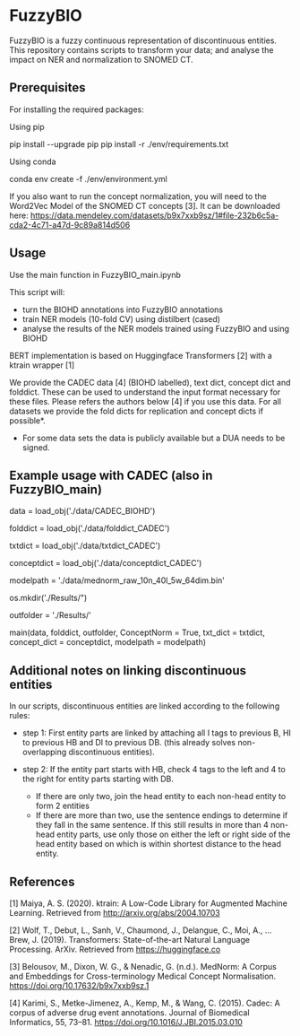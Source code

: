 # FuzzyBIO
FuzzyBIO is a fuzzy continuous representation of discontinuous entities. This repository contains scripts to transform your data; and analyse the impact on NER and normalization to SNOMED CT.

## Prerequisites 

For installing the required packages:

Using pip 

pip install --upgrade pip pip install -r ./env/requirements.txt

Using conda 

conda env create -f ./env/environment.yml

If you also want to run the concept normalization, you will need to the Word2Vec Model of the SNOMED CT concepts [3]. It can be downloaded here:
https://data.mendeley.com/datasets/b9x7xxb9sz/1#file-232b6c5a-cda2-4c71-a47d-9c89a814d506


## Usage

Use the main function in FuzzyBIO_main.ipynb 

This script will: 

- turn the BIOHD annotations into FuzzyBIO annotations
- train NER models (10-fold CV) using distilbert (cased)
- analyse the results of the NER models trained using FuzzyBIO and using BIOHD

BERT implementation is based on Huggingface Transformers [2] with a ktrain wrapper [1]

We provide the CADEC data [4] (BIOHD labelled), text dict, concept dict and folddict. These can be used to understand the input format necessary for these files. Please refers the authors below [4] if you use this data. For all datasets we provide the fold dicts for replication and concept dicts if possible*. 

* For some data sets the data is publicly available but a DUA needs to be signed. 

## Example usage with CADEC (also in FuzzyBIO_main)

data = load_obj('./data/CADEC_BIOHD')

folddict = load_obj('./data/folddict_CADEC')

txtdict = load_obj('./data/txtdict_CADEC')

conceptdict = load_obj('./data/conceptdict_CADEC')

modelpath = './data/mednorm_raw_10n_40l_5w_64dim.bin'

os.mkdir('./Results/") 

outfolder = './Results/'

main(data, folddict, outfolder, ConceptNorm = True, txt_dict = txtdict, concept_dict = conceptdict, modelpath = modelpath)

## Additional notes on linking discontinuous entities 

In our scripts, discontinuous entities are linked according to the following rules: 

- step 1: First entity parts are linked by attaching all I tags to previous B, HI to previous HB and DI to previous DB. (this already solves non-overlapping discontinuous entities). 

- step 2: If the entity part starts with HB, check 4 tags to the left and 4 to the right for entity parts starting with DB. 
  - If there are only two, join the head entity to each non-head entity to form 2 entities
  - If there are more than two, use the sentence endings to determine if they fall in the same sentence. If this still results in more than 4 non-head entity parts, use only those on either the left or right side of the head entity based on which is within shortest distance to the head entity. 

## References 

[1] Maiya, A. S. (2020). ktrain: A Low-Code Library for Augmented Machine Learning. Retrieved from http://arxiv.org/abs/2004.10703

[2] Wolf, T., Debut, L., Sanh, V., Chaumond, J., Delangue, C., Moi, A., … Brew, J. (2019). Transformers: State-of-the-art Natural Language Processing. ArXiv. Retrieved from https://huggingface.co

[3] Belousov, M., Dixon, W. G., & Nenadic, G. (n.d.). MedNorm: A Corpus and Embeddings for Cross-terminology Medical Concept Normalisation. https://doi.org/10.17632/b9x7xxb9sz.1

[4] Karimi, S., Metke-Jimenez, A., Kemp, M., & Wang, C. (2015). Cadec: A corpus of adverse drug event annotations. Journal of Biomedical Informatics, 55, 73–81. https://doi.org/10.1016/J.JBI.2015.03.010
